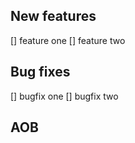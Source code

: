 <!--- 
Template for release notes 
link issues addressed whenever possible
-->
## New features
[] feature one
[] feature two

## Bug fixes
[] bugfix one
[] bugfix two

## AOB

